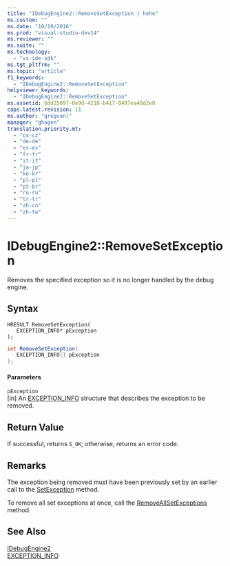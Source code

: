 ```yaml
---
title: "IDebugEngine2::RemoveSetException | hehe"
ms.custom: ""
ms.date: "10/19/2016"
ms.prod: "visual-studio-dev14"
ms.reviewer: ""
ms.suite: ""
ms.technology: 
  - "vs-ide-sdk"
ms.tgt_pltfrm: ""
ms.topic: "article"
f1_keywords: 
  - "IDebugEngine2::RemoveSetException"
helpviewer_keywords: 
  - "IDebugEngine2::RemoveSetException"
ms.assetid: bdd25097-0e9d-4218-b417-0497ea48d2e8
caps.latest.revision: 11
ms.author: "gregvanl"
manager: "ghogen"
translation.priority.mt: 
  - "cs-cz"
  - "de-de"
  - "es-es"
  - "fr-fr"
  - "it-it"
  - "ja-jp"
  - "ko-kr"
  - "pl-pl"
  - "pt-br"
  - "ru-ru"
  - "tr-tr"
  - "zh-cn"
  - "zh-tw"
---
```

# IDebugEngine2::RemoveSetException
Removes the specified exception so it is no longer handled by the debug engine.  
  
## Syntax  
  
```cpp#  
HRESULT RemoveSetException(   
   EXCEPTION_INFO* pException  
);  
```  
  
```c#  
int RemoveSetException(   
   EXCEPTION_INFO[] pException  
);  
```  
  
#### Parameters  
 `pException`  
 [in] An [EXCEPTION_INFO](../extensibility-debugger-reference/exception_info.md) structure that describes the exception to be removed.  
  
## Return Value  
 If successful, returns `S_OK`; otherwise, returns an error code.  
  
## Remarks  
 The exception being removed must have been previously set by an earlier call to the [SetException](../extensibility-debugger-reference/idebugengine2--setexception.md) method.  
  
 To remove all set exceptions at once, call the [RemoveAllSetExceptions](../extensibility-debugger-reference/idebugengine2--removeallsetexceptions.md) method.  
  
## See Also  
 [IDebugEngine2](../extensibility-debugger-reference/idebugengine2.md)   
 [EXCEPTION_INFO](../extensibility-debugger-reference/exception_info.md)